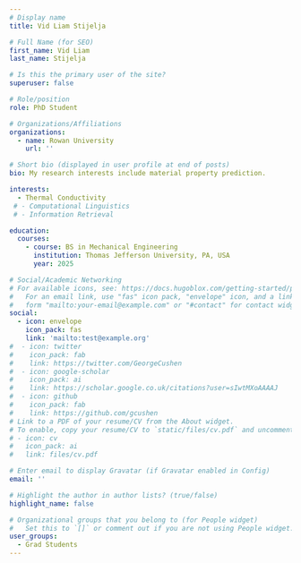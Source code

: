 ```yaml
---
# Display name
title: Vid Liam Stijelja

# Full Name (for SEO)
first_name: Vid Liam
last_name: Stijelja

# Is this the primary user of the site?
superuser: false

# Role/position
role: PhD Student

# Organizations/Affiliations
organizations:
  - name: Rowan University
    url: ''

# Short bio (displayed in user profile at end of posts)
bio: My research interests include material property prediction.

interests:
  - Thermal Conductivity
 # - Computational Linguistics
 # - Information Retrieval

education:
  courses:
    - course: BS in Mechanical Engineering
      institution: Thomas Jefferson University, PA, USA
      year: 2025

# Social/Academic Networking
# For available icons, see: https://docs.hugoblox.com/getting-started/page-builder/#icons
#   For an email link, use "fas" icon pack, "envelope" icon, and a link in the
#   form "mailto:your-email@example.com" or "#contact" for contact widget.
social:
  - icon: envelope
    icon_pack: fas
    link: 'mailto:test@example.org'
#  - icon: twitter
#    icon_pack: fab
#    link: https://twitter.com/GeorgeCushen
#  - icon: google-scholar
#    icon_pack: ai
#    link: https://scholar.google.co.uk/citations?user=sIwtMXoAAAAJ
#  - icon: github
#    icon_pack: fab
#    link: https://github.com/gcushen
# Link to a PDF of your resume/CV from the About widget.
# To enable, copy your resume/CV to `static/files/cv.pdf` and uncomment the lines below.
# - icon: cv
#   icon_pack: ai
#   link: files/cv.pdf

# Enter email to display Gravatar (if Gravatar enabled in Config)
email: ''

# Highlight the author in author lists? (true/false)
highlight_name: false

# Organizational groups that you belong to (for People widget)
#   Set this to `[]` or comment out if you are not using People widget.
user_groups:
  - Grad Students
---
```



